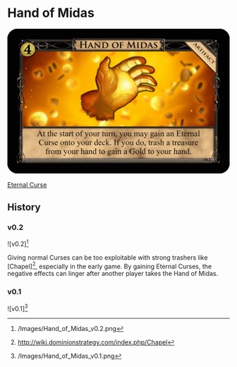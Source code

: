 # Hand of Midas

![v0.2](/Images/Hand_of_Midas_v0.2.png)

[Eternal Curse](/Images/Eternal_Curse_v0.1.png)

## History

### v0.2

![v0.2][^2]

Giving normal Curses can be too exploitable with strong trashers like
[Chapel][^3], especially in the early game. By gaining Eternal Curses, the negative effects can linger after another player takes the Hand of Midas.

### v0.1

![v0.1][^1]

[^1]: /Images/Hand_of_Midas_v0.1.png
[^2]: /Images/Hand_of_Midas_v0.2.png
[^3]: http://wiki.dominionstrategy.com/index.php/Chapel